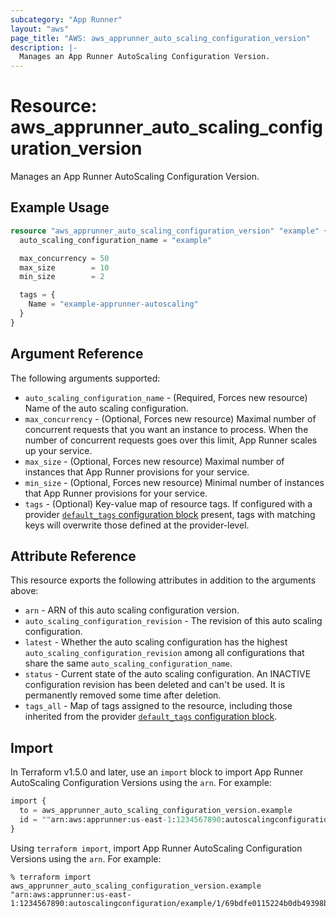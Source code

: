 ```yaml
---
subcategory: "App Runner"
layout: "aws"
page_title: "AWS: aws_apprunner_auto_scaling_configuration_version"
description: |-
  Manages an App Runner AutoScaling Configuration Version.
---
```


# Resource: aws_apprunner_auto_scaling_configuration_version

Manages an App Runner AutoScaling Configuration Version.

## Example Usage

```terraform
resource "aws_apprunner_auto_scaling_configuration_version" "example" {
  auto_scaling_configuration_name = "example"

  max_concurrency = 50
  max_size        = 10
  min_size        = 2

  tags = {
    Name = "example-apprunner-autoscaling"
  }
}
```

## Argument Reference

The following arguments supported:

* `auto_scaling_configuration_name` - (Required, Forces new resource) Name of the auto scaling configuration.
* `max_concurrency` - (Optional, Forces new resource) Maximal number of concurrent requests that you want an instance to process. When the number of concurrent requests goes over this limit, App Runner scales up your service.
* `max_size` - (Optional, Forces new resource) Maximal number of instances that App Runner provisions for your service.
* `min_size` - (Optional, Forces new resource) Minimal number of instances that App Runner provisions for your service.
* `tags` - (Optional) Key-value map of resource tags. If configured with a provider [`default_tags` configuration block](https://registry.terraform.io/providers/hashicorp/aws/latest/docs#default_tags-configuration-block) present, tags with matching keys will overwrite those defined at the provider-level.

## Attribute Reference

This resource exports the following attributes in addition to the arguments above:

* `arn` - ARN of this auto scaling configuration version.
* `auto_scaling_configuration_revision` - The revision of this auto scaling configuration.
* `latest` - Whether the auto scaling configuration has the highest `auto_scaling_configuration_revision` among all configurations that share the same `auto_scaling_configuration_name`.
* `status` - Current state of the auto scaling configuration. An INACTIVE configuration revision has been deleted and can't be used. It is permanently removed some time after deletion.
* `tags_all` - Map of tags assigned to the resource, including those inherited from the provider [`default_tags` configuration block](https://registry.terraform.io/providers/hashicorp/aws/latest/docs#default_tags-configuration-block).

## Import

In Terraform v1.5.0 and later, use an `import` block to import App Runner AutoScaling Configuration Versions using the `arn`. For example:

```terraform
import {
  to = aws_apprunner_auto_scaling_configuration_version.example
  id = ""arn:aws:apprunner:us-east-1:1234567890:autoscalingconfiguration/example/1/69bdfe0115224b0db49398b7beb68e0f"
}
```

Using `terraform import`, import App Runner AutoScaling Configuration Versions using the `arn`. For example:

```console
% terraform import aws_apprunner_auto_scaling_configuration_version.example "arn:aws:apprunner:us-east-1:1234567890:autoscalingconfiguration/example/1/69bdfe0115224b0db49398b7beb68e0f
```
